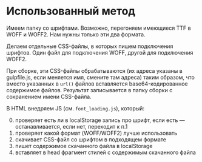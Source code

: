 # Использованный метод

Имеем папку со шрифтами. Возможно, перегоняем имеющиеся TTF в WOFF и WOFF2. Нам нужны только эти два формата.

Делаем отдельные CSS-файлы, в которых пишем подключения шрифтов. Один файл для подключения WOFF, другой для подключения WOFF2.

При сборке, эти CSS-файлы обрабатываются (их адреса указаны в gulpfile.js, если меняется имя, смените там адреса) таким образом, что вместо указанных в `url()` файлов вставляется base64-кодированное содержимое файлов. Результат записывается в папку сборки с сохранением имени CSS-файла.

В HTML внедряем JS (см. `font_loading.js`), который:

0. проверяет есть ли в localStorage запись про шрифт, если есть — останавливается, если нет, переходит к п.1
1. проверяет какой формат (WOFF/WOFF2) лучше использовать
2. скачивает CSS-файл со шрифтом в подходящем формате
3. пишет содержимое скачанного файла в localStorage
4. вставляет в head фрагмент стилей с содержимым скачанного файла
